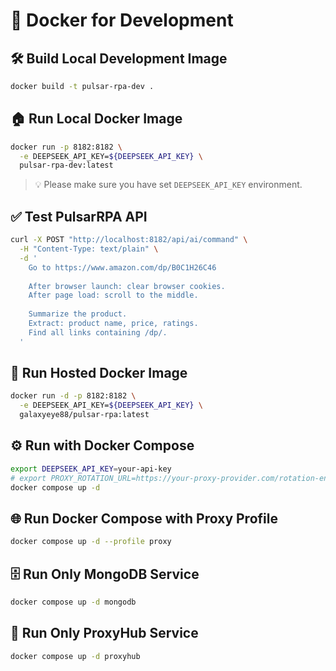 # 🐳 Docker for Development

## 🛠️ Build Local Development Image

```bash
docker build -t pulsar-rpa-dev .
````

## 🏠 Run Local Docker Image

```bash
docker run -p 8182:8182 \
  -e DEEPSEEK_API_KEY=${DEEPSEEK_API_KEY} \
  pulsar-rpa-dev:latest
```

> 💡 Please make sure you have set `DEEPSEEK_API_KEY` environment.

## ✅ Test PulsarRPA API

```bash
curl -X POST "http://localhost:8182/api/ai/command" \
  -H "Content-Type: text/plain" \
  -d '
    Go to https://www.amazon.com/dp/B0C1H26C46
    
    After browser launch: clear browser cookies.
    After page load: scroll to the middle.
    
    Summarize the product.
    Extract: product name, price, ratings.
    Find all links containing /dp/.
  '
```

## 🚀 Run Hosted Docker Image

```bash
docker run -d -p 8182:8182 \
  -e DEEPSEEK_API_KEY=${DEEPSEEK_API_KEY} \
  galaxyeye88/pulsar-rpa:latest
```

## ⚙️ Run with Docker Compose

```bash
export DEEPSEEK_API_KEY=your-api-key
# export PROXY_ROTATION_URL=https://your-proxy-provider.com/rotation-endpoint
docker compose up -d
```

## 🌐 Run Docker Compose with Proxy Profile

```bash
docker compose up -d --profile proxy
```

## 🗄️ Run Only MongoDB Service

```bash
docker compose up -d mongodb
```

## 🔗 Run Only ProxyHub Service

```bash
docker compose up -d proxyhub
```
